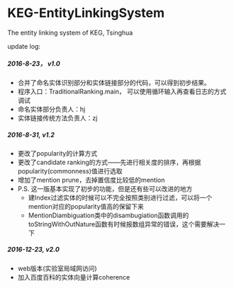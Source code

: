 ﻿# KEG-EntityLinkingSystem
The entity linking system of KEG, Tsinghua

update log:
##### 2016-8-23， v1.0
- 合并了命名实体识别部分和实体链接部分的代码，可以得到初步结果。
- 程序入口：TraditionalRanking.main， 可以使用循环输入再查看日志的方式调试
- 命名实体部分负责人：hj
- 实体链接传统方法负责人：zj

##### 2016-8-31, v1.2
- 更改了popularity的计算方式
- 更改了candidate ranking的方式——先进行相关度的排序，再根据popularity(commonness)值进行选取
- 增加了mention prune，去掉置信度比较低的mention
- P.S. 这一版基本实现了初步的功能，但是还有些可以改进的地方
	- 建Index过滤实体的时候可以不完全按照类别进行过滤，可以将一个mention对应的popularity值高的保留下来
	- MentionDiambiguation类中的disambugiation函数调用的toStringWithOutNature函数有时候报数组异常的错误，这个需要解决一下
	
##### 2016-12-23, v2.0
- web版本(实验室局域网访问)
- 加入百度百科的实体向量计算coherence
